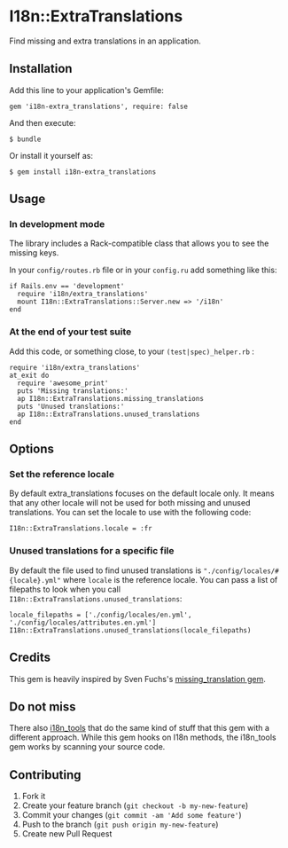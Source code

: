# I18n::ExtraTranslations

Find missing and extra translations in an application.

## Installation

Add this line to your application's Gemfile:

    gem 'i18n-extra_translations', require: false

And then execute:

    $ bundle

Or install it yourself as:

    $ gem install i18n-extra_translations

## Usage

### In development mode

The library includes a Rack-compatible class that allows you to see the missing keys.

In your `config/routes.rb` file or in your `config.ru` add something like this:

    if Rails.env == 'development'
      require 'i18n/extra_translations'
      mount I18n::ExtraTranslations::Server.new => '/i18n'
    end

### At the end of your test suite

Add this code, or something close, to your `(test|spec)_helper.rb` :

    require 'i18n/extra_translations'
    at_exit do
      require 'awesome_print'
      puts 'Missing translations:'
      ap I18n::ExtraTranslations.missing_translations
      puts 'Unused translations:'
      ap I18n::ExtraTranslations.unused_translations
    end

## Options

### Set the reference locale

By default extra\_translations focuses on the default locale only.
It means that any other locale will not be used for both missing and unused translations.
You can set the locale to use with the following code:

    I18n::ExtraTranslations.locale = :fr

### Unused translations for a specific file

By default the file used to find unused translations is `"./config/locales/#{locale}.yml"` where `locale` is the reference locale.
You can pass a list of filepaths to look when you call `I18n::ExtraTranslations.unused_translations`:

    locale_filepaths = ['./config/locales/en.yml', './config/locales/attributes.en.yml']
    I18n::ExtraTranslations.unused_translations(locale_filepaths)

## Credits

This gem is heavily inspired by Sven Fuchs's [missing\_translation gem](https://github.com/svenfuchs/i18n-missing_translations).

## Do not miss

There also [i18n\_tools](https://github.com/tkadauke/i18n_tools) that do the same kind of stuff that this gem with a different approach.
While this gem hooks on I18n methods, the i18n\_tools gem works by scanning your source code.

## Contributing

1. Fork it
2. Create your feature branch (`git checkout -b my-new-feature`)
3. Commit your changes (`git commit -am 'Add some feature'`)
4. Push to the branch (`git push origin my-new-feature`)
5. Create new Pull Request

